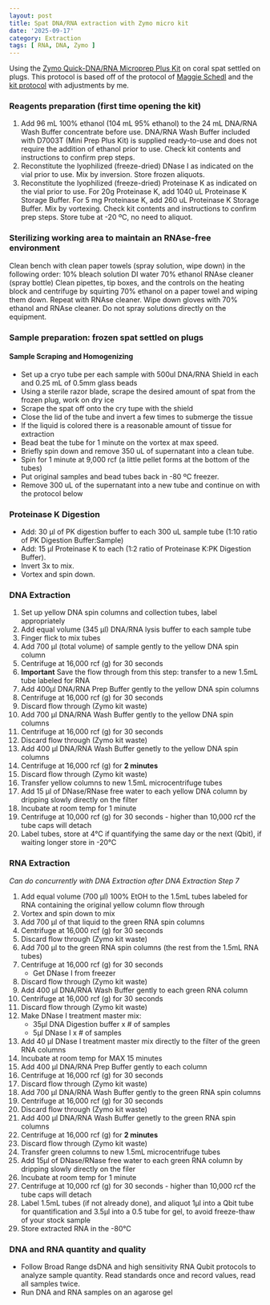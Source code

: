 ```yaml
---
layout: post
title: Spat DNA/RNA extraction with Zymo micro kit
date: '2025-09-17'
category: Extraction
tags: [ RNA, DNA, Zymo ]
---
```


Using the [Zymo Quick-DNA/RNA Microprep Plus Kit](https://www.zymoresearch.com/products/quick-dna-rna-microprep-plus-kit) on coral spat settled on plugs.
This protocol is based off of the protocol of [Maggie Schedl](https://meschedl.github.io/MESPutnam_Open_Lab_Notebook/Ariana-Ex-6/) and the [kit protocol](https://github.com/FScucchia-LabNotebooks/FScucchia_Putnam_Lab_Notebook/blob/master/protocols/_d7005t_d7005_quick-dna-rna_microprep_plus_kit.pdf) with adjustments by me.

### Reagents preparation (first time opening the kit)

1. Add 96 mL 100% ethanol (104 mL 95% ethanol) to the 24 mL DNA/RNA Wash Buffer concentrate before use. DNA/RNA Wash Buffer included with D7003T (Mini Prep Plus Kit) is supplied ready-to-use and does not require the addition of ethanol prior to use. Check kit contents and instructions to confirm prep steps.  
2. Reconstitute the lyophilized (freeze-dried) DNase I as indicated on the vial prior to use. Mix by inversion. Store frozen aliquots.  
3. Reconstitute the lyophilized (freeze-dried) Proteinase K as indicated on the vial prior to use. For 20g Proteinase K, add 1040 uL Proteinase K Storage Buffer. For 5 mg Proteinase K, add 260 uL Proteinase K Storage Buffer. Mix by vortexing. Check kit contents and instructions to confirm prep steps. Store tube at -20 ºC, no need to aliquot.

###  Sterilizing working area to maintain an RNAse-free environment
Clean bench with clean paper towels (spray solution, wipe down) in the following order:
10% bleach solution
DI water
70% ethanol
RNAse cleaner (spray bottle)
Clean pipettes, tip boxes, and the controls on the heating block and centrifuge by squirting 70% ethanol on a paper towel and wiping them down. Repeat with RNAse cleaner. Wipe down gloves with 70% ethanol and RNAse cleaner. Do not spray solutions directly on the equipment.

### Sample preparation: frozen spat settled on plugs
#### Sample Scraping and Homogenizing
- Set up a cryo tube per each sample with 500ul DNA/RNA Shield in each and 0.25 mL of 0.5mm glass beads
- Using a sterile razor blade, scrape the desired amount of spat from the frozen plug, work on dry ice
- Scrape the spat off onto the cry tupe with the shield
- Close the lid of the tube and invert a few times to submerge the tissue
- If the liquid is colored there is a reasonable amount of tissue for extraction
- Bead beat the tube for 1 minute on the vortex at max speed. 
- Briefly spin down and remove 350 uL of supernatant into a clean tube.
- Spin for 1 minute at 9,000 rcf (a little pellet forms at the bottom of the tubes)
- Put original samples and bead tubes back in -80 ºC freezer.
- Remove 300 uL of the supernatant into a new tube and continue on with the protocol below

### Proteinase K Digestion
- Add: 30 µl of PK digestion buffer to each 300 uL sample tube (1:10 ratio of PK Digestion Buffer:Sample)
- Add: 15 µl Proteinase K to each (1:2 ratio of Proteinase K:PK Digestion Buffer).
- Invert 3x to mix.
- Vortex and spin down.

### DNA Extraction
1. Set up yellow DNA spin columns and collection tubes, label appropriately
3. Add equal volume (345 µl) DNA/RNA lysis buffer to each sample tube
4. Finger flick to mix tubes
5. Add 700 µl (total volume) of sample gently to the yellow DNA spin column
6. Centrifuge at 16,000 rcf (g) for 30 seconds
7. **Important** Save the flow through from this step: transfer to a new 1.5mL tube labeled for RNA
8. Add 400µl DNA/RNA Prep Buffer gently to the yellow DNA spin columns
9. Centrifuge at 16,000 rcf (g) for 30 seconds
10. Discard flow through (Zymo kit waste)
11. Add 700 µl DNA/RNA Wash Buffer gently to the yellow DNA spin columns
12. Centrifuge at 16,000 rcf (g) for 30 seconds
13. Discard flow through (Zymo kit waste)
14. Add 400 µl DNA/RNA Wash Buffer genetly to the yellow DNA spin columns
15. Centrifuge at 16,000 rcf (g) for **2 minutes**
16. Discard flow through (Zymo kit waste)
17. Transfer yellow columns to new 1.5mL microcentrifuge tubes
18. Add 15 µl of DNase/RNase free water to each yellow DNA column by dripping slowly directly on the filter
19. Incubate at room temp for 1 minute
20. Centrifuge at 10,000 rcf (g) for 30 seconds - higher than 10,000 rcf the tube caps will detach
22. Label tubes, store at 4°C if quantifying the same day or the next (Qbit), if waiting longer store in -20°C

### RNA Extraction
*Can do concurrently with DNA Extraction after DNA Extraction Step 7*
1. Add equal volume (700 µl) 100% EtOH to the 1.5mL tubes labeled for RNA containing the original yellow column flow through
2. Vortex and spin down to mix
3. Add 700 µl of that liquid to the green RNA spin columns
4. Centrifuge at 16,000 rcf (g) for 30 seconds
5. Discard flow through (Zymo kit waste)
6. Add 700 µl to the green RNA spin columns (the rest from the 1.5mL RNA tubes)
7. Centrifuge at 16,000 rcf (g) for 30 seconds
    - Get DNase I from freezer
8. Discard flow through (Zymo kit waste)
9. Add 400 µl DNA/RNA Wash Buffer gently to each green RNA column
10. Centrifuge at 16,000 rcf (g) for 30 seconds
11. Discard flow through (Zymo kit waste)
12. Make DNase I treatment master mix:
    - 35µl DNA Digestion buffer x # of samples
    - 5µl DNase I x # of samples
13. Add 40 µl DNase I treatment master mix directly to the filter of the green RNA columns
14. Incubate at room temp for MAX 15 minutes
15. Add 400 µl DNA/RNA Prep Buffer gently to each column
16. Centrifuge at 16,000 rcf (g) for 30 seconds
17. Discard flow through (Zymo kit waste)
18. Add 700 µl DNA/RNA Wash Buffer gently to the green RNA spin columns
19. Centrifuge at 16,000 rcf (g) for 30 seconds
20. Discard flow through (Zymo kit waste)
21. Add 400 µl DNA/RNA Wash Buffer genetly to the green RNA spin columns
22. Centrifuge at 16,000 rcf (g) for **2 minutes**
23. Discard flow through (Zymo kit waste)
24. Transfer green columns to new 1.5mL microcentrifuge tubes
25. Add 15µl of DNase/RNase free water to each green RNA column by dripping slowly directly on the filer
26. Incubate at room temp for 1 minute
27. Centrifuge at 10,000 rcf (g) for 30 seconds - higher than 10,000 rcf the tube caps will detach
29. Label 1.5mL tubes (if not already done), and aliquot 1µl into a Qbit tube for quantification and 3.5µl into a 0.5 tube for gel, to avoid freeze-thaw of your stock sample
30. Store extracted RNA in the -80°C

### DNA and RNA quantity and quality  
- Follow Broad Range dsDNA and high sensitivity RNA Qubit protocols to analyze sample quantity. Read standards once and record values, read all samples twice.
- Run DNA and RNA samples on an agarose gel
